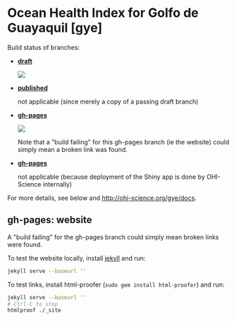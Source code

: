 # Ocean Health Index for Golfo de Guayaquil [gye]

Build status of branches:

- [**draft**](https://github.com/OHI-Science/gye/tree/draft)

  [![](https://api.travis-ci.org/OHI-Science/gye.svg?branch=draft)](https://travis-ci.org/OHI-Science/gye/branches)

- [**published**](https://github.com/OHI-Science/gye/tree/published)

  not applicable (since merely a copy of a passing draft branch)  

- [**gh-pages**](https://github.com/OHI-Science/gye/tree/gh-pages)

  [![](https://api.travis-ci.org/OHI-Science/gye.svg?branch=gh-pages)](https://travis-ci.org/OHI-Science/gye/branches)
  
  Note that a "build failing" for this gh-pages branch (ie the website) could simply mean a broken link was found.

- [**gh-pages**](https://github.com/OHI-Science/gye/tree/app)

  not applicable (because deployment of the Shiny app is done by OHI-Science internally)

For more details, see below and http://ohi-science.org/gye/docs.

## gh-pages: website

A "build failing" for the gh-pages branch could simply mean broken links were found.

To test the website locally, install [jekyll](http://jekyllrb.com/docs/installation/) and run:

```bash
jekyll serve --baseurl ''
```

To test links, install html-proofer (`sudo gem install html-proofer`) and run:

```bash
jekyll serve --baseurl ''
# Ctrl-C to stop
htmlproof ./_site
```
